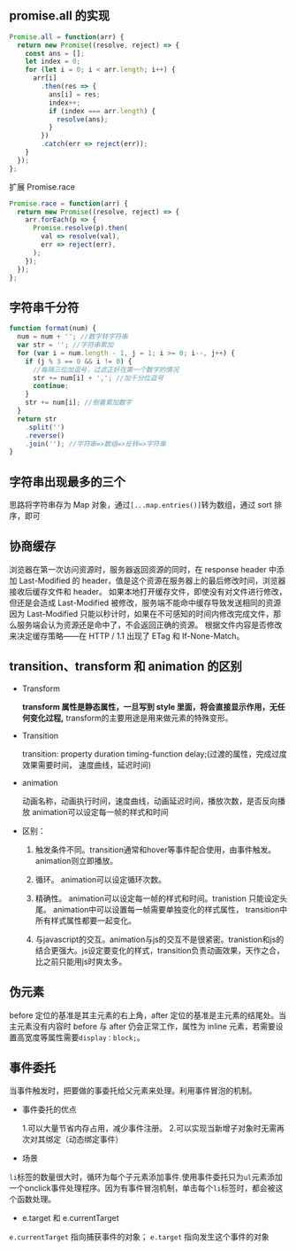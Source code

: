 ## promise.all 的实现

```js
Promise.all = function(arr) {
  return new Promise((resolve, reject) => {
    const ans = [];
    let index = 0;
    for (let i = 0; i < arr.length; i++) {
      arr[i]
        .then(res => {
          ans[i] = res;
          index++;
          if (index === arr.length) {
            resolve(ans);
          }
        })
        .catch(err => reject(err));
    }
  });
};
```

扩展 Promise.race

```js
Promise.race = function(arr) {
  return new Promise((resolve, reject) => {
    arr.forEach(p => {
      Promise.resolve(p).then(
        val => resolve(val),
        err => reject(err),
      );
    });
  });
};
```

## 字符串千分符

```js
function format(num) {
  num = num + ''; //数字转字符串
  var str = ''; //字符串累加
  for (var i = num.length - 1, j = 1; i >= 0; i--, j++) {
    if (j % 3 == 0 && i != 0) {
      //每隔三位加逗号，过滤正好在第一个数字的情况
      str += num[i] + ','; //加千分位逗号
      continue;
    }
    str += num[i]; //倒着累加数字
  }
  return str
    .split('')
    .reverse()
    .join(''); //字符串=>数组=>反转=>字符串
}
```

## 字符串出现最多的三个

思路将字符串存为 Map 对象，通过`[...map.entries()]`转为数组，通过 sort 排序，即可

## 协商缓存

浏览器在第一次访问资源时，服务器返回资源的同时，在 response header 中添加 Last-Modified 的 header，值是这个资源在服务器上的最后修改时间，浏览器接收后缓存文件和 header。
如果本地打开缓存文件，即使没有对文件进行修改，但还是会造成 Last-Modified 被修改，服务端不能命中缓存导致发送相同的资源
因为 Last-Modified 只能以秒计时，如果在不可感知的时间内修改完成文件，那么服务端会认为资源还是命中了，不会返回正确的资源。
根据文件内容是否修改来决定缓存策略——在 HTTP / 1.1 出现了 ETag 和 If-None-Match。

## transition、transform 和 animation 的区别

- Transform
 
  **transform 属性是静态属性，一旦写到 style 里面，将会直接显示作用，无任何变化过程,**
  transform的主要用途是用来做元素的特殊变形。
- Transition
  
  transition: property duration timing-function delay;(过渡的属性，完成过度效果需要时间， 速度曲线，延迟时间)
- animation  
    
    动画名称，动画执行时间，速度曲线，动画延迟时间，播放次数，是否反向播放
     animation可以设定每一帧的样式和时间
-  区别：
    1.  触发条件不同。transition通常和hover等事件配合使用，由事件触发。animation则立即播放。

     2. 循环。 animation可以设定循环次数。

     3. 精确性。 animation可以设定每一帧的样式和时间。tranistion 只能设定头尾。 animation中可以设置每一帧需要单独变化的样式属性， transition中所有样式属性都要一起变化。
    4. 与javascript的交互。animation与js的交互不是很紧密。tranistion和js的结合更强大。js设定要变化的样式，transition负责动画效果，天作之合，比之前只能用js时爽太多。
## 伪元素

before 定位的基准是其主元素的右上角，after 定位的基准是主元素的结尾处。当主元素没有内容时 before 与 after 仍会正常工作，属性为 inline 元素，若需要设置高宽度等属性需要`display：block;`。

## 事件委托
当事件触发时，把要做的事委托给父元素来处理。利用事件冒泡的机制。
- 事件委托的优点

  1.可以大量节省内存占用，减少事件注册。
  2.可以实现当新增子对象时无需再次对其绑定（动态绑定事件）

- 场景

`li`标签的数量很大时，循环为每个子元素添加事件.使用事件委托只为`ul`元素添加一个onclick事件处理程序。因为有事件冒泡机制，单击每个`li`标签时，都会被这个函数处理。

- e.target 和 e.currentTarget

`e.currentTarget` 指向捕获事件的对象； `e.target` 指向发生这个事件的对象